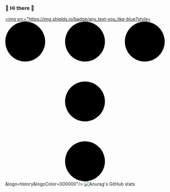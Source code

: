 ### 👋 Hi there 👋

<!--
**qewryy/qewryy** is a ✨ _special_ ✨ repository because its `README.md` (this file) appears on your GitHub profile.

Here are some ideas to get you started:

- 🔭 I’m currently working on ...
- 🌱 I’m currently learning ...
- 👯 I’m looking to collaborate on ...
- 🤔 I’m looking for help with ...
- 💬 Ask me about ...
- 📫 How to reach me: ...
- 😄 Pronouns: ...
- ⚡ Fun fact: ...
-->
<a href="https://qewryy.tistory.com/" target="_blank"><img src="https://img.shields.io/badge/any_text-you_like-blue?style=<svg role="img" viewBox="0 0 24 24" xmlns="http://www.w3.org/2000/svg"><title>Tistory</title><path d="M0 3a3 3 0 1 0 6 0 3 3 0 0 0-6 0m9 18a3 3 0 1 0 6 0 3 3 0 0 0-6 0m0-9a3 3 0 1 0 6 0 3 3 0 0 0-6 0m0-9a3 3 0 1 0 6 0 3 3 0 0 0-6 0m9 0a3 3 0 1 0 6 0 3 3 0 0 0-6 0"/></svg>&logo=tistory&logoColor=000000"/></a>
![Anurag's GitHub stats](https://github-readme-stats.vercel.app/api?username=qewryy&show_icons=true&theme=radical)
